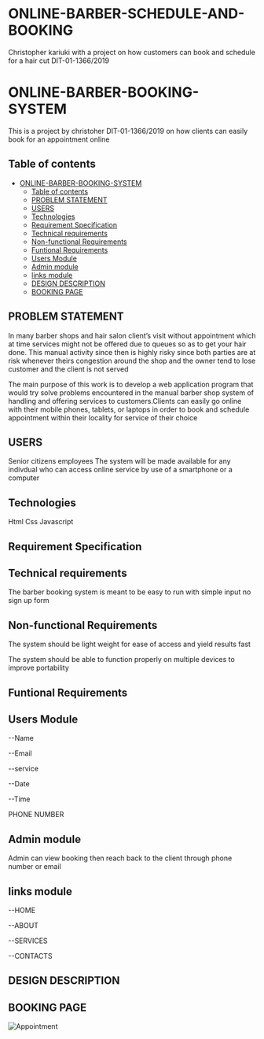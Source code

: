 # ONLINE-BARBER-SCHEDULE-AND-BOOKING
Christopher kariuki with a project on how customers can book and schedule for a hair cut  DIT-01-1366/2019
# ONLINE-BARBER-BOOKING-SYSTEM

This is a project by christoher DIT-01-1366/2019 on how clients can easily book for an appointment online

## Table of contents

- [ONLINE-BARBER-BOOKING-SYSTEM](#online-barber-booking-system)
  - [Table of contents](#table-of-contents)
  - [PROBLEM STATEMENT](#problem-statement)
  - [USERS](#users)
  - [Technologies](#technologies)
  - [Requirement Specification](#requirement-specification)
  - [Technical requirements](#technical-requirements)
  - [Non-functional Requirements](#non-functional-requirements)
  - [Funtional Requirements](#funtional-requirements)
  - [Users Module](#users-module)
  - [Admin module](#admin-module)
  - [links module](#links-module)
  - [DESIGN DESCRIPTION](#design-description)
  - [BOOKING PAGE](#booking-page)

## PROBLEM STATEMENT

In many barber shops and hair salon client’s visit without appointment which at time services might not be offered due to queues so as to get your hair done. This manual activity since then is highly risky since both parties are at risk whenever theirs congestion around the shop and the owner tend to lose customer and the client is not served

The main purpose of this work is to develop a web application program that would try solve   problems encountered in the manual barber shop system of handling and offering services to customers.Clients can easily go online with their mobile phones, tablets, or laptops in order to book and schedule appointment within their locality for service of their choice

## USERS

Senior citizens
employees
The system will be made available for any indivdual who can access online service by use of a smartphone or a computer

## Technologies

Html
Css
Javascript


## Requirement Specification

## Technical requirements

The barber booking system is meant to be easy to run with simple input no sign up form

## Non-functional Requirements

The system should be light weight for ease of access and yield results fast

The system should be able to function properly on multiple devices to improve portability

## Funtional Requirements

## Users Module

--Name

--Email

--service

--Date

--Time

PHONE NUMBER

## Admin module

Admin can view booking then reach back to the client through phone number or email

## links module

--HOME

--ABOUT

--SERVICES

--CONTACTS

## DESIGN DESCRIPTION

## BOOKING PAGE
![Appointment](images/appointment.png)
